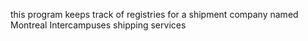 this program keeps track of registries for a shipment company named Montreal Intercampuses shipping services
